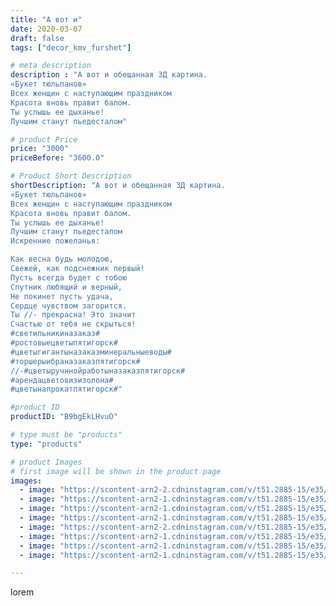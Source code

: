 ```yaml
---
title: "А вот и"
date: 2020-03-07
draft: false
tags: ["decor_kmv_furshet"]

# meta description
description : "А вот и обещанная 3Д картина.
«Букет тюльпанов»
Всех женщин с наступающим праздником
Красота вновь правит балом.
Ты услышь ее дыханье!
Лучшим станут пьедесталом"

# product Price
price: "3000"
priceBefore: "3600.0"

# Product Short Description
shortDescription: "А вот и обещанная 3Д картина.
«Букет тюльпанов»
Всех женщин с наступающим праздником
Красота вновь правит балом.
Ты услышь ее дыханье!
Лучшим станут пьедесталом
Искренние пожеланья:

Как весна будь молодою,
Свежей, как подснежник первый!
Пусть всегда будет с тобою
Спутник любящий и верный,
Не покинет пусть удача,
Сердце чувством загорится.
Ты //- прекрасна! Это значит
Счастью от тебя не скрыться!
#светильникиназаказ#
#ростовыецветыпятигорск#
#цветыгигантыназаказминеральныеводы#
#торшерыибраназаказпятигорск#
//-#цветыручннойработыназаказпятигорск#
#арендацветовизизолона#
#цветынапрокатпятигорск#"

#product ID
productID: "B9bgEkLHvuO"

# type must be "products"
type: "products"

# product Images
# first image will be shown in the product page
images:
  - image: "https://scontent-arn2-2.cdninstagram.com/v/t51.2885-15/e35/p1080x1080/88290614_481004659446905_173106113385951390_n.jpg?tp=1&_nc_ht=scontent-arn2-2.cdninstagram.com&_nc_cat=105&_nc_ohc=a_mqEmYDuXwAX9WKS1n&oh=71c794be84272dd06c7c7cf511037e49&oe=606CD70A&ig_cache_key=MjI1OTU0MDY4NzQ4NTU0OTkyNg%3D%3D.2"
  - image: "https://scontent-arn2-1.cdninstagram.com/v/t51.2885-15/e35/p1080x1080/87330123_249040359447594_4668402954613454798_n.jpg?tp=1&_nc_ht=scontent-arn2-1.cdninstagram.com&_nc_cat=106&_nc_ohc=VTQvwL7NG7AAX_vjuVa&oh=c2f827f3ab0dc9ccfe6f5eec4123e4a6&oe=606BB58D&ig_cache_key=MjI1OTU0MDY4NzUwMjIzNDM5OQ%3D%3D.2"
  - image: "https://scontent-arn2-1.cdninstagram.com/v/t51.2885-15/e35/p1080x1080/88300276_978376912558863_1878996203916812314_n.jpg?tp=1&_nc_ht=scontent-arn2-1.cdninstagram.com&_nc_cat=103&_nc_ohc=wuA--OlxPg4AX87oOX1&oh=341dedf1c5a2eee672717626329358ed&oe=6069F76A&ig_cache_key=MjI1OTU0MDY4NzUxMDczODc4OQ%3D%3D.2"
  - image: "https://scontent-arn2-1.cdninstagram.com/v/t51.2885-15/e35/p1080x1080/88276757_295140744792921_8338941825861043202_n.jpg?tp=1&_nc_ht=scontent-arn2-1.cdninstagram.com&_nc_cat=109&_nc_ohc=-VVwKM4xAXAAX8Xzv-O&oh=e68f764024727fc612f0634fc291b3aa&oe=606AB4B1&ig_cache_key=MjI1OTU0MDY4NzUxOTE0OTk4Mw%3D%3D.2"
  - image: "https://scontent-arn2-2.cdninstagram.com/v/t51.2885-15/e35/p1080x1080/89387337_212201293472969_7333318322404835181_n.jpg?tp=1&_nc_ht=scontent-arn2-2.cdninstagram.com&_nc_cat=105&_nc_ohc=ahSZwdwTvEgAX8GYUBe&oh=a9f5a17caed43fae0b8a9dea241a0ee9&oe=606D3E38&ig_cache_key=MjI1OTU0MDY4NzU1MjYwNTE2Mw%3D%3D.2"
  - image: "https://scontent-arn2-1.cdninstagram.com/v/t51.2885-15/e35/p1080x1080/87397913_754225988439467_737464222426192987_n.jpg?tp=1&_nc_ht=scontent-arn2-1.cdninstagram.com&_nc_cat=111&_nc_ohc=EID4NrGEoIkAX_gONst&oh=27707c450b1f83d6fe519e102aaa73f1&oe=6069AB0E&ig_cache_key=MjI1OTU0MDY4NzU0NDM1NDQ2Ng%3D%3D.2"
  - image: "https://scontent-arn2-1.cdninstagram.com/v/t51.2885-15/e35/p1080x1080/87569852_163201235147391_3833531703025042268_n.jpg?tp=1&_nc_ht=scontent-arn2-1.cdninstagram.com&_nc_cat=103&_nc_ohc=cqg1XKKk1PgAX-NOuGD&oh=b459477dd78ffca5da932322261c9aad&oe=606C8390&ig_cache_key=MjI1OTU0MDY4NzQ3NzEyMTU0MQ%3D%3D.2"
  - image: "https://scontent-arn2-1.cdninstagram.com/v/t51.2885-15/e35/p1080x1080/87424952_1533372523504823_3932414118219720823_n.jpg?tp=1&_nc_ht=scontent-arn2-1.cdninstagram.com&_nc_cat=111&_nc_ohc=1QPqif1aQBYAX9Qyq7k&oh=deb4681d3b3a36b625f67a223c154da8&oe=606CFD47&ig_cache_key=MjI1OTU0MDY4NzUzNTc2OTcwNQ%3D%3D.2"

---
```

lorem
